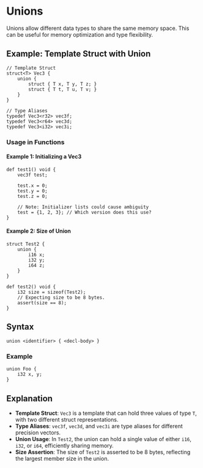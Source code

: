# Unions

Unions allow different data types to share the same memory space.
This can be useful for memory optimization and type flexibility.

## Example: Template Struct with Union

```plaintext
// Template Struct
struct<T> Vec3 {
    union {
        struct { T x, T y, T z; }
        struct { T t, T u, T v; }
    }
}

// Type Aliases
typedef Vec3<r32> vec3f;
typedef Vec3<r64> vec3d;
typedef Vec3<i32> vec3i;
```

### Usage in Functions

#### Example 1: Initializing a Vec3

```plaintext
def test1() void {
    vec3f test;

    test.x = 0;
    test.y = 0;
    test.z = 0;

    // Note: Initializer lists could cause ambiguity
    test = {1, 2, 3}; // Which version does this use?
}
```

#### Example 2: Size of Union

```plaintext
struct Test2 {
    union {
        i16 x;
        i32 y;
        i64 z;
    }
}

def test2() void {
    i32 size = sizeof(Test2);
    // Expecting size to be 8 bytes.
    assert(size == 8);
}
```

## Syntax

```plaintext
union <identifier> { <decl-body> }
```

### Example

```plaintext
union Foo {
    i32 x, y;
}
```

## Explanation

- **Template Struct**: `Vec3` is a template that can hold three values of type `T`, with two different struct representations.
- **Type Aliases**: `vec3f`, `vec3d`, and `vec3i` are type aliases for different precision vectors.
- **Union Usage**: In `Test2`, the union can hold a single value of either `i16`, `i32`, or `i64`, efficiently sharing memory.
- **Size Assertion**: The size of `Test2` is asserted to be 8 bytes, reflecting the largest member size in the union.
